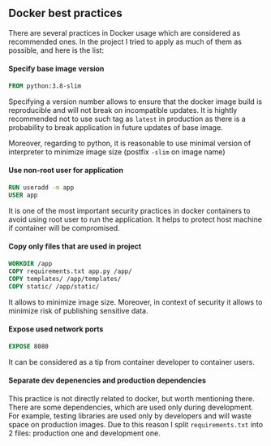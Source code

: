 ## Docker best practices

There are several practices in Docker usage which are considered as recommended ones. In the project I tried to apply as much of them as possible, and here is the list:

#### Specify base image version

```Dockerfile
FROM python:3.8-slim
```

Specifying a version number allows to ensure that the docker image build is reproducible and will not break on incompatible updates. It is hightly recommended not to use such tag as `latest` in production as there is a probability to break application in future updates of base image.

Moreover, regarding to python, it is reasonable to use minimal version of interpreter to minimize image size (postfix `-slim` on image name)

#### Use non-root user for application

```Dockerfile
RUN useradd -m app
USER app
```

It is one of the most important security practices in docker containers to avoid using root user to run the application. It helps to protect host machine if container will be compromised.

#### Copy only files that are used in project

```Dockerfile
WORKDIR /app
COPY requirements.txt app.py /app/
COPY templates/ /app/templates/
COPY static/ /app/static/
```

It allows to minimize image size. Moreover, in context of security it allows to minimize risk of publishing sensitive data.

#### Expose used network ports

```Dockerfile
EXPOSE 8080
```

It can be considered as a tip from container developer to container users.

#### Separate dev depenencies and production dependencies

This practice is not directly related to docker, but worth mentioning there. There are some dependencies, which are used only during development. For example, testing libraries are used only by developers and will waste space on production images. Due to this reason I split `requirements.txt` into 2 files: production one and development one.